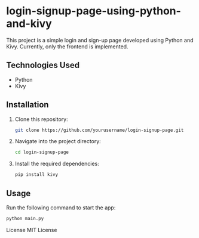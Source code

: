 # login-signup-page-using-python-and-kivy

This project is a simple login and sign-up page developed using Python and Kivy. Currently, only the frontend is implemented.

## Technologies Used

- Python
- Kivy

## Installation

1. Clone this repository:
    ```bash
    git clone https://github.com/yourusername/login-signup-page.git
    ```
2. Navigate into the project directory:
    ```bash
    cd login-signup-page
    ```
3. Install the required dependencies:
    ```bash
    pip install kivy
    ```

## Usage

Run the following command to start the app:
```bash
python main.py
```

License
MIT License
